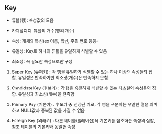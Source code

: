 Key
--- 

+ 튜블(행): 속성값의 모음


+ 카디널리티: 튜플의 개수(행의 개수)


+ 속성: 개체의 특성(ex 이름, 학번, 주민 번호 등등)


+ 유일성: Key로 하나의 튜플을 유일하게 식별할 수 있음


+ 최소성: 꼭 필요한 속성으로만 구성



1. Super Key (슈퍼키)
   : 각 행을 유일하게 식별할 수 있는 하나 이상의 속성들의 집합, 유일성은 만족하지만 최소성(개수)은 만족하지 못함


2. Candidate Key (후보키)
   : 각 행을 유일하게 식별할 수 있는 최소한의 속성들의 집합, 유일성과 최소성(개수)을 만족함


3. Primary Key (기본키)
   : 후보키 중 선정된 키로, 각 행을 구분하는 유일한 열을 의미하고 NULL값과 중복된 값을 가질 수 없음


4.  Foreign Key (외래키)
   : 다른 테이블(릴레이션)의 기본키를 참조하는 속성의 집합, 참조 테이블의 기본키와 동일한 속성


   
